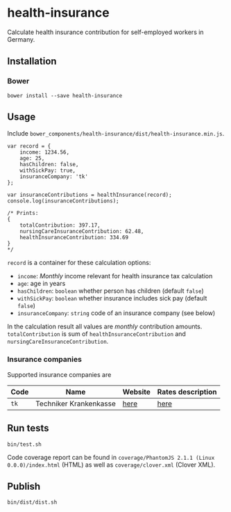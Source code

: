 # health-insurance

Calculate health insurance contribution for self-employed workers in Germany.

## Installation

### Bower

    bower install --save health-insurance

## Usage

Include `bower_components/health-insurance/dist/health-insurance.min.js`.

    var record = {
        income: 1234.56,
        age: 25,
        hasChildren: false,
        withSickPay: true,
        insuranceCompany: 'tk'
    };
    
    var insuranceContributions = healthInsurance(record);
    console.log(insuranceContributions);

    /* Prints:
    {
        totalContribution: 397.17,
        nursingCareInsuranceContribution: 62.48,
        healthInsuranceContribution: 334.69
    }
    */

`record` is a container for these calculation options:

- `income`: _Monthly_ income relevant for health insurance tax calculation
- `age`: age in years
- `hasChildren`: `boolean` whether person has children (default `false`)
- `withSickPay`: `boolean` whether insurance includes sick pay (default `false`)
- `insuranceCompany`: `string` code of an insurance company (see below)

In the calculation result all values are _monthly_ contribution amounts. `totalContribution` is sum of 
`healthInsuranceContribution` and `nursingCareInsuranceContribution`.

### Insurance companies

Supported insurance companies are

| Code    | Name                   | Website        | Rates description |
| ------- | ---------------------- | -------------- | ----------------- |
| `tk`    | Techniker Krankenkasse | [here][tk-web] | [here][tk-rates]  |

## Run tests

    bin/test.sh
    
Code coverage report can be found in `coverage/PhantomJS 2.1.1 (Linux 0.0.0)/index.html` (HTML) as well as `coverage/clover.xml` (Clover XML).

## Publish
    
    bin/dist/dist.sh

[tk-web]: https://www.tk.de/
[tk-rates]: https://www.tk.de/tk/versichert-als-selbststaendige/beitraege-selbststaendige/beitragssaetze-und-beitraege-selbststaendige/816202
